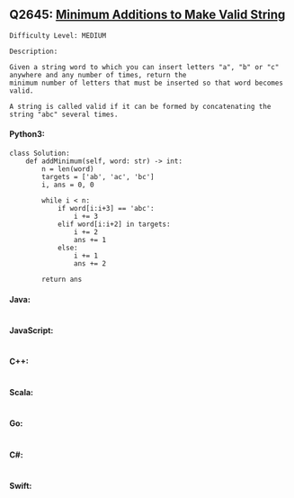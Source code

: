 ## Q2645: [Minimum Additions to Make Valid String](https://leetcode.com/problems/minimum-additions-to-make-valid-string/)

```
Difficulty Level: MEDIUM
```

```
Description:

Given a string word to which you can insert letters "a", "b" or "c" anywhere and any number of times, return the
minimum number of letters that must be inserted so that word becomes valid.

A string is called valid if it can be formed by concatenating the string "abc" several times.
```

#### Python3:

```
class Solution:
    def addMinimum(self, word: str) -> int:
        n = len(word)
        targets = ['ab', 'ac', 'bc']
        i, ans = 0, 0

        while i < n:
            if word[i:i+3] == 'abc':
                i += 3
            elif word[i:i+2] in targets:
                i += 2
                ans += 1
            else:
                i += 1
                ans += 2

        return ans
```

#### Java:

```

```

#### JavaScript:

```

```

#### C++:

```

```

#### Scala:

```

```

#### Go:

```

```

#### C#:

```

```

#### Swift:

```

```